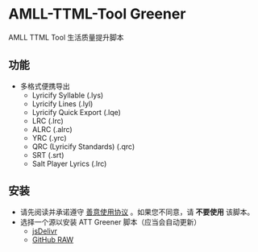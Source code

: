 # AMLL-TTML-Tool Greener
AMLL TTML Tool 生活质量提升脚本

## 功能
- 多格式便携导出
    - Lyricify Syllable (.lys)
    - Lyricify Lines (.lyl)
    - Lyricify Quick Export (.lqe)
    - LRC (.lrc)
    - ALRC (.alrc)
    - YRC (.yrc)
    - QRC (Lyricify Standards) (.qrc)
    - SRT (.srt)
    - Salt Player Lyrics (.lrc)

## 安装
- 请先阅读并承诺遵守 [善意使用协议](USER_AGREEMENT.md) 。如果您不同意，请 **不要使用** 该脚本。
- 选择一个源以安装 ATT Greener 脚本（应当会自动更新）
    - [jsDelivr](https://cdn.jsdelivr.net/gh/fred913/att-greener@main/dist/att-greener.user.js)
    - [GitHub RAW](https://github.com/fred913/att-greener/raw/refs/heads/main/dist/att-greener.user.js)
